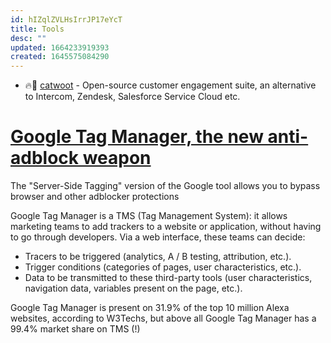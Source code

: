 ```yaml
---
id: hIZqlZVLHsIrrJP17eYcT
title: Tools
desc: ""
updated: 1664233919393
created: 1645575084290
---
```


- 🔥💬 [catwoot](https://github.com/chatwoot/chatwoot) - Open-source customer engagement suite, an alternative to Intercom, Zendesk, Salesforce Service Cloud etc.

# [Google Tag Manager, the new anti-adblock weapon](https://chromium.woolyss.com/f/HTML-Google-Tag-Manager-the-new-anti-adblock-weapon.html)

The "Server-Side Tagging" version of the Google tool allows you to bypass browser and other adblocker protections

Google Tag Manager is a TMS (Tag Management System): it allows marketing teams to add trackers to a website or application, without having to go through developers. Via a web interface, these teams can decide:

- Tracers to be triggered (analytics, A / B testing, attribution, etc.).
- Trigger conditions (categories of pages, user characteristics, etc.).
- Data to be transmitted to these third-party tools (user characteristics, navigation data, variables present on the page, etc.).

Google Tag Manager is present on 31.9% of the top 10 million Alexa websites, according to W3Techs, but above all Google Tag Manager has a 99.4% market share on TMS (!)
